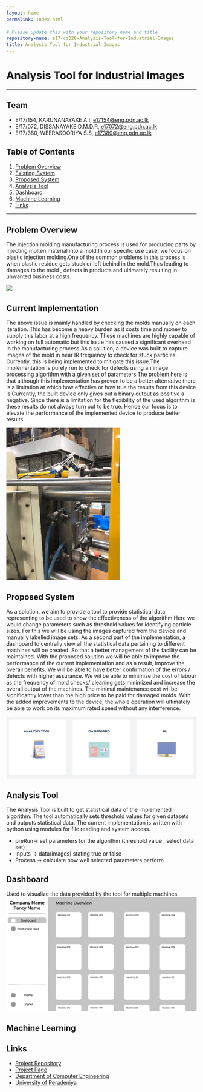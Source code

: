 ```yaml
---
layout: home
permalink: index.html

# Please update this with your repository name and title
repository-name: e17-co328-Analysis-Tool-for-Industrial-Images
title: Analysis Tool for Industrial Images
---
```


[comment]: # "This is the standard layout for the project, but you can clean this and use your own template"

# Analysis Tool for Industrial Images

---

## Team
-  E/17/154, KARUNANAYAKE A.I, [e17154@eng.pdn.ac.lk](mailto:e17154@eng.pdn.ac.lk)
-  E/17/072, DISSANAYAKE D.M.D.R, [e17072@eng.pdn.ac.lk](mailto:e17072@eng.pdn.ac.lk)
-  E/17/380, WEERASOORIYA S.S, [e17380@eng.pdn.ac.lk](mailto:e17380@eng.pdn.ac.lk)

## Table of Contents
1. [Problem Overview](#problem-overview)
2. [Existing System](#existing-system)
3. [Proposed System](#proposed-system)
4. [Analysis Tool](#analysis-tool)
5. [Dashboard](#dashboard)
6. [Machine Learning](#machine-learning)
7. [Links](#links)

---

## Problem Overview

 The injection molding manufacturing process is used for producing parts by injecting molten material into a mold.In our specific use case, we focus on plastic injection molding.One of the common problems in this process is when plastic residue gets stuck or left behind in the mold.Thus leading to damages to the mold , defects in products and ultimately resulting in unwanted business costs.
 
 <img src = "images/injection_moulding_process.gif">
 

## Current Implementation

The above issue is mainly handled by checking the molds manually on each iteration. This has become a heavy burden as it costs time and money to supply this labor at a high frequency. These machines are highly capable of working on full automatic but this issue has caused a significant overhead in the manufacturing process.As a solution, a device was built to capture images of the mold in near IR frequency to check for stuck particles. Currently, this is being implemented to mitigate this issue.The implementation is purely run to check for defects using an image processing algorithm with a given set of parameters.The problem here is that although this implementation has proven to be a better alternative there is a limitation at which how effective or how true the results from this device is Currently, the built device only gives out a binary output as positive a negative. Since there is a limitation for the flexibility of the used algorithm is these results do not always turn out to be true. Hence our focus is to elevate the performance of the implemented device to produce better results.

<img src = "images/mold-camera.jpg" width="300">

## Proposed System

As a solution, we aim to provide a tool to provide statistical data representing to be used to show the effectiveness of the algorithm.Here we would change parameters such as threshold values for identifying particle sizes. For this we will be using the images captured from the device and manually labelled image sets. As a second part of the implementation, a dashboard to centrally view all the statistical data pertaining to different machines will be created. So that a better management of the facility can be maintained. With the proposed solution we will be able to improve the performance of the current implementation and as a result, improve the overall benefits. We will be able to have better confirmation of the errors / defects with higher assurance. We wil be able to minimize the cost of labour as the frequency of mold checks/ cleaning gets minimized and increase the overall output of the machines. The minimal maintenance cost wil be significantly lower than the high price to be paid for damaged molds. With the added improvements to the device, the whole operation will ultimately be able to work on its maximum rated speed without any interference.

<img src = "images/solution.png">

## Analysis Tool

The Analysis Tool is built to get statistical data of the implemented algorithm. The tool automatically sets threshold values for given datasets and outputs statistical data. The current implementation is written with python using modules for file reading and system access.

- preRun-> set parameters for the algorithm (threshold value , select data set)
- Inputs -> data(images) stating true or false
- Process -> calculate how well selected parameters perform

## Dashboard
Used to visualize the data provided by the tool for multiple machines.
<img src = "../UI-UX/Wireframes/images/dashboard.png">


## Machine Learning

## Links

- [Project Repository](https://github.com/cepdnaclk/e17-co328-Analysis-Tool-for-Industrial-Images)
- [Project Page](https://cepdnaclk.github.io/e17-Analysis-Tool-for-Industrial-Images)
- [Department of Computer Engineering](http://www.ce.pdn.ac.lk/)
- [University of Peradeniya](https://eng.pdn.ac.lk/)


[//]: # (Please refer this to learn more about Markdown syntax)
[//]: # (https://github.com/adam-p/markdown-here/wiki/Markdown-Cheatsheet)
